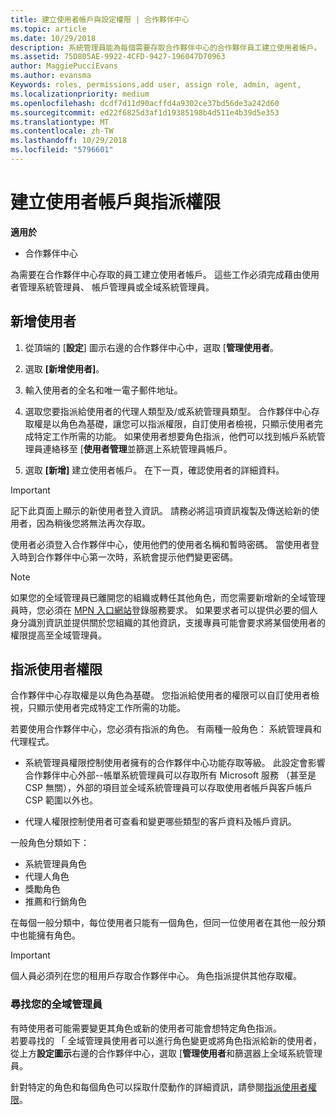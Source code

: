 ```yaml
---
title: 建立使用者帳戶與設定權限 | 合作夥伴中心
ms.topic: article
ms.date: 10/29/2018
description: 系統管理員能為每個需要存取合作夥伴中心的合作夥伴員工建立使用者帳戶。
ms.assetid: 75D805AE-9922-4CFD-9427-196047D70963
author: MaggiePucciEvans
ms.author: evansma
Keywords: roles, permissions,add user, assign role, admin, agent,
ms.localizationpriority: medium
ms.openlocfilehash: dcdf7d11d90acffd4a9302ce37bd56de3a242d60
ms.sourcegitcommit: ed22f6825d3af1d19385198b4d511e4b39d5e353
ms.translationtype: MT
ms.contentlocale: zh-TW
ms.lasthandoff: 10/29/2018
ms.locfileid: "5796601"
---
```

# <a name="create-user-accounts-and-assign-permissions"></a>建立使用者帳戶與指派權限

**適用於**

-  合作夥伴中心

為需要在合作夥伴中心存取的員工建立使用者帳戶。 這些工作必須完成藉由使用者管理系統管理員、 帳戶管理員或全域系統管理員。 


## <a name="add-a-new-user"></a>新增使用者

1. 從頂端的 [**設定**] 圖示右邊的合作夥伴中心中，選取 [**管理使用者**。

2.  選取 **\[新增使用者\]**。

3.  輸入使用者的全名和唯一電子郵件地址。

4.  選取您要指派給使用者的代理人類型及/或系統管理員類型。 合作夥伴中心存取權是以角色為基礎，讓您可以指派權限，自訂使用者檢視，只顯示使用者完成特定工作所需的功能。  如果使用者想要角色指派，他們可以找到帳戶系統管理員連絡移至 [**使用者管理**並篩選上系統管理員帳戶。

5.  選取 **\[新增\]** 建立使用者帳戶。 在下一頁，確認使用者的詳細資料。

> [!IMPORTANT]  
> 記下此頁面上顯示的新使用者登入資訊。 請務必將這項資訊複製及傳送給新的使用者，因為稍後您將無法再次存取。 

使用者必須登入合作夥伴中心，使用他們的使用者名稱和暫時密碼。 當使用者登入時到合作夥伴中心第一次時，系統會提示他們變更密碼。 

> [!NOTE]  
>  如果您的全域管理員已離開您的組織或轉任其他角色，而您需要新增新的全域管理員時，您必須在 [MPN 入口網站](https://partner.microsoft.com/support)登錄服務要求。 如果要求者可以提供必要的個人身分識別資訊並提供關於您組織的其他資訊，支援專員可能會要求將某個使用者的權限提高至全域管理員。

## <a name="assign-user-permissions"></a>指派使用者權限

合作夥伴中心存取權是以角色為基礎。 您指派給使用者的權限可以自訂使用者檢視，只顯示使用者完成特定工作所需的功能。 

若要使用合作夥伴中心，您必須有指派的角色。  有兩種一般角色： 系統管理員和代理程式。

- 系統管理員權限控制使用者擁有的合作夥伴中心功能存取等級。 此設定會影響合作夥伴中心外部--帳單系統管理員可以存取所有 Microsoft 服務 （甚至是 CSP 無關），外部的項目並全域系統管理員可以存取使用者帳戶與客戶帳戶 CSP 範圍以外也。

- 代理人權限控制使用者可查看和變更哪些類型的客戶資料及帳戶資訊。
    
一般角色分類如下： 
- 系統管理員角色
- 代理人角色
- 獎勵角色
- 推薦和行銷角色


在每個一般分類中，每位使用者只能有一個角色，但同一位使用者在其他一般分類中也能擁有角色。 

>[!Important]
>個人員必須列在您的租用戶存取合作夥伴中心。 角色指派提供其他存取權。


### <a name="find-your-global-admin"></a>尋找您的全域管理員

有時使用者可能需要變更其角色或新的使用者可能會想特定角色指派。  
若要尋找的 「 全域管理員使用者可以進行角色變更或將角色指派給新的使用者，從上方**設定圖示**右邊的合作夥伴中心，選取 [**管理使用者**和篩選器上全域系統管理員。 

針對特定的角色和每個角色可以採取什麼動作的詳細資訊，請參閱[指派使用者權限](permissions-overview.md)。





